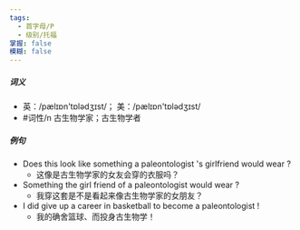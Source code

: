 ```yaml
---
tags:
  - 首字母/P
  - 级别/托福
掌握: false
模糊: false
---
```

##### 词义
- 英：/pælɪɒn'tɒlədʒɪst/； 美：/pælɪɒn'tɒlədʒɪst/
- #词性/n  古生物学家；古生物学者
##### 例句
- Does this look like something a paleontologist 's girlfriend would wear ?
	- 这像是古生物学家的女友会穿的衣服吗？
- Something the girl friend of a paleontologist would wear ?
	- 我穿这套是不是看起来像古生物学家的女朋友？
- I did give up a career in basketball to become a paleontologist !
	- 我的确舍篮球、而投身古生物学！
